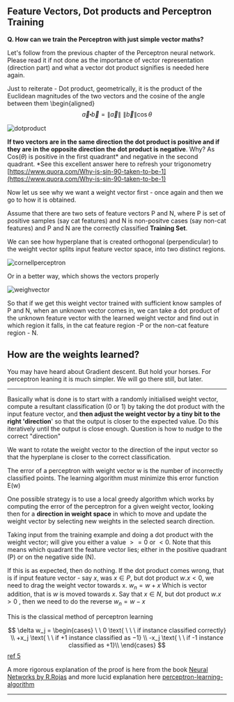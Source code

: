 ##   Feature Vectors, Dot products and Perceptron Training

**Q.  How can we train the Perceptron with just simple vector maths?**

Let's follow from the previous chapter of the Perceptron neural network. Please read it if not done as the importance of vector representation (direction part) and what a vector dot product signifies is needed here again.
 
 Just to reiterate - Dot product, geometrically, it is the product of the Euclidean magnitudes of the two vectors and the cosine of the angle between them
\begin{aligned}
$$
 \vec a\centerdot \vec b = \left\| {\vec a} \right\|\,\,\left\| {\vec b} \right\|\cos \theta 
$$

![dotproduct][1]

**If two vectors are in the same direction the dot product is positive and if they are in the opposite direction the dot product is negative**. Why? As  Cos($\theta$) is positive in the first quadrant* and negative in the second quadrant.  *See this excellent answer here to refresh your trigonometry [https://www.quora.com/Why-is-sin-90-taken-to-be-1](https://www.quora.com/Why-is-sin-90-taken-to-be-1)

Now let us see why we want a weight vector first - once again and then we go to how it is obtained.

Assume that there are two sets of feature vectors P and N, where P is set of positive samples (say cat features) and N is non-positve cases (say non-cat features) and P and N are the correctly classified **Training Set**.
 
We can see how hyperplane that is created orthogonal (perpendicular) to the weight vector splits input feature vector space, into two distinct regions.

![cornellperceptron][6]

Or in a better way, which shows the vectors properly

![weighvector][2]

So that if we get this weight vector trained with sufficient know samples of P and N, when an unknown vector comes in, we can take a dot product of the unknown feature vector with the learned weight vector and find out in which region it falls, in the cat feature region -P or the non-cat feature region - N.

## How are the weights learned?

You may have heard about Gradient descent. But hold your horses. For perceptron leaning it is much simpler. We will go there still, but later.

----

Basically what is done is to start with a randomly initialised weight vector, compute a resultant classification (0 or 1) by taking the dot product with the input feature vector, and **then adjust the weight vector by a tiny bit to the right 'direction**' so that the output is closer to the expected value. Do this iteratively until the output is close enough.
Question is how to nudge to the correct "direction"

We want to rotate the weight vector to the direction of the input vector so that the hyperplane is closer to the correct classification.

The error of a perceptron with weight vector w is the number of incorrectly classified points. The learning algorithm must minimize this error function E(w)

One possible strategy is to use a local greedy algorithm which works by computing the error of the perceptron for a given weight vector, looking then for a **direction in weight space** in which to move and update the weight vector by selecting new weights in the selected search direction.

Taking input from the training example and doing a dot product with the weight vector; will give you either a value $>=0$ or $<0$. Note that this means which quadrant the feature vector lies; either in the positive quadrant (P) or on the negative side (N). 

If this is as expected, then do nothing. If the dot product comes wrong, that is if input feature vector - say $x$, was $x \in P$, but dot product $w. x < 0$, we need to drag the weight vector towards x.
$w_n = w +x$
Which is vector addition, that is $w$ is moved towards $x$. Say that  $x \in N$, but dot product $w. x > 0$ , then we need to do the reverse $w_n = w - x$

This is the classical method of perceptron learning

$$
\delta w_j =
 \begin{cases}
 \  \ 0 \text{ \ \  \    if instance classified correctly}  \\
+x_j  \text{ \  \ if +1 instance classified as −1} \\
-x_j \text{ \ \ if -1 instance classified as +1}\\
\end{cases}
$$ [ref 5][5]

A more rigorous  explanation of the proof is here from the book
[Neural Networks by R.Rojas][3] and more lucid explanation here
 [perceptron-learning-algorithm][4]
 

  [1]: https://i.stack.imgur.com/kO3ym.png
  [2]: https://i.imgur.com/7MsJuS1.png
  [3]: https://page.mi.fu-berlin.de/rojas/neural/chapter/K4.pdf
  [4]: https://towardsdatascience.com/perceptron-learning-algorithm-d5db0deab975
  [5]: http://www.cs.bc.edu/~alvarez/ML/gradientSearch.pdf
  [6]: https://i.imgur.com/OIN3maH.png

----
